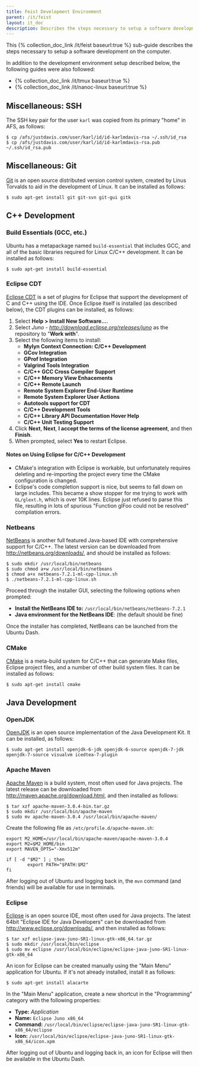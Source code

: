 ```yaml
---
title: Feist Development Environment
parent: /it/feist
layout: it_doc
description: Describes the steps necessary to setup a software development on feist.
---
```


This {% collection_doc_link /it/feist baseurl:true %} sub-guide describes the steps necessary to setup a software development on the computer.

In addition to the development environment setup described below, the following guides were also followed:

* {% collection_doc_link /it/tmux baseurl:true %}
* {% collection_doc_link /it/nanoc-linux baseurl:true %}


## Miscellaneous: SSH

The SSH key pair for the user `karl` was copied from its primary "home" in AFS, as follows:

    $ cp /afs/justdavis.com/user/karl/id/id-karlmdavis-rsa ~/.ssh/id_rsa
    $ cp /afs/justdavis.com/user/karl/id/id-karlmdavis-rsa.pub ~/.ssh/id_rsa.pub


## Miscellaneous: Git

[Git](http://git-scm.com/) is an open source distributed version control system, created by Linus Torvalds to aid in the development of Linux. It can be installed as follows:

    $ sudo apt-get install git git-svn git-gui gitk


## C++ Development


### Build Essentials (GCC, etc.)

Ubuntu has a metapackage named `build-essential` that includes GCC, and all of the basic libraries required for Linux C/C++ development. It can be installed as follows:

    $ sudo apt-get install build-essential


### Eclipse CDT

[Eclipse CDT](http://www.eclipse.org/cdt/) is a set of plugins for Eclipse that support the development of C and C++ using the IDE. Once Eclipse itself is installed (as described below), the CDT plugins can be installed, as follows:

1. Select **Help > Install New Software...**.
1. Select *Juno - http://download.eclipse.org/releases/juno* as the repository to "**Work with**".
1. Select the following items to install:
    * **Mylyn Context Connection: C/C++ Development**
    * **GCov Integration**
    * **GProf Integration**
    * **Valgrind Tools Integration**
    * **C/C++ GCC Cross Compiler Support**
    * **C/C++ Memory View Enhacements**
    * **C/C++ Remote Launch**
    * **Remote System Explorer End-User Runtime**
    * **Remote System Explorer User Actions**
    * **Autotools support for CDT**
    * **C/C++ Development Tools**
    * **C/C++ Library API Documentation Hover Help**
    * **C/C++ Unit Testing Support**
1. Click **Next**, **Next**, **I accept the terms of the license agreement**, and then **Finish**.
1. When prompted, select **Yes** to restart Eclipse.


#### Notes on Using Eclipse for C/C++ Development

* CMake's integration with Eclipse is workable, but unfortunately requires deleting and re-importing the project every time the CMake configuration is changed.
* Eclipse's code completion support is nice, but seems to fall down on large includes. This became a show stopper for me trying to work with `GL/glext.h`, which is over 10K lines. Eclipse just refused to parse this file, resulting in lots of spurious "Function glFoo could not be resolved" compilation errors.


### Netbeans

[NetBeans](http://netbeans.org/]) is another full featured Java-based IDE with comprehensive support for C/C++. The latest version can be downloaded from <http://netbeans.org/downloads/>, and should be installed as follows:

    $ sudo mkdir /usr/local/bin/netbeans
    $ sudo chmod a+w /usr/local/bin/netbeans
    $ chmod a+x netbeans-7.2.1-ml-cpp-linux.sh
    $ ./netbeans-7.2.1-ml-cpp-linux.sh

Proceed through the installer GUI, selecting the following options when prompted:

* **Install the NetBeans IDE to:** `/usr/local/bin/netbeans/netbeans-7.2.1`
* **Java environment for the NetBeans IDE**: (the default should be fine)

Once the installer has completed, NetBeans can be launched from the Ubuntu Dash.


### CMake

[CMake](http://www.cmake.org/) is a meta-build system for C/C++ that can generate Make files, Eclipse project files, and a number of other build system files. It can be installed as follows:

    $ sudo apt-get install cmake


## Java Development


### OpenJDK

[OpenJDK](http://openjdk.java.net/) is an open source implementation of the Java Development Kit. It can be installed, as follows:

    $ sudo apt-get install openjdk-6-jdk openjdk-6-source openjdk-7-jdk openjdk-7-source visualvm icedtea-7-plugin


### Apache Maven

[Apache Maven](http://maven.apache.org/) is a build system, most often used for Java projects. The latest release can be downloaded from <http://maven.apache.org/download.html>, and then installed as follows:

    $ tar xzf apache-maven-3.0.4-bin.tar.gz
    $ sudo mkdir /usr/local/bin/apache-maven
    $ sudo mv apache-maven-3.0.4 /usr/local/bin/apache-maven/

Create the following file as `/etc/profile.d/apache-maven.sh`:

~~~~
export M2_HOME=/usr/local/bin/apache-maven/apache-maven-3.0.4
export M2=$M2_HOME/bin
export MAVEN_OPTS="-Xmx512m"

if [ -d "$M2" ] ; then
        export PATH="$PATH:$M2"
fi
~~~~

After logging out of Ubuntu and logging back in, the `mvn` command (and friends) will be available for use in terminals.


### Eclipse

[Eclipse](http://eclipse.org/) is an open source IDE, most often used for Java projects. The latest 64bit "Eclipse IDE for Java Developers" can be downloaded from <http://www.eclipse.org/downloads/>, and then installed as follows:

    $ tar xzf eclipse-java-juno-SR1-linux-gtk-x86_64.tar.gz
    $ sudo mkdir /usr/local/bin/eclipse
    $ sudo mv eclipse /usr/local/bin/eclipse/eclipse-java-juno-SR1-linux-gtk-x86_64

An icon for Eclipse can be created manually using the "Main Menu" application for Ubuntu. If it's not already installed, install it as follows:

    $ sudo apt-get install alacarte

In the "Main Menu" application, create a new shortcut in the "Programming" category with the following properties:

* **Type:** *Application*
* **Name:** `Eclipse Juno x86_64`
* **Command:** `/usr/local/bin/eclipse/eclipse-java-juno-SR1-linux-gtk-x86_64/eclipse`
* **Icon:** `/usr/local/bin/eclipse/eclipse-java-juno-SR1-linux-gtk-x86_64/icon.xpm`

After logging out of Ubuntu and logging back in, an icon for Eclipse will then be available in the Ubuntu Dash.

